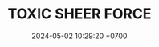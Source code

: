 ---
layout: teamCard
permalink: /team/:title.html
categories: LA2024JN
maincover: /assets/logos/TSF.png
puntosLJMAYO24:
date: 2024-05-02 10:29:20 +0700
title: TOXIC SHEER FORCE
tag: johto042024
color: black
puntosLJ202404: 12
grupo: sur
background: '#F16C38'
cover: /assets/ver.png
liga: LIGA NARANJA
team: TOXIC SHEER FORCE
ID: TSF
status: <i class="fa-solid fa-check"></i>
puntos: 11
pj: 4
pt1: 3 #
pt2: 3 #
pt3: 0
pt4: 0
pt5: 1 #
pt6: 0
pt7: 0
pt8: 0
pt9: 0
pt10: 0
pt11: 4 #
#PARTIDO 1
j1: RONDA 1
p1: BNT
pp1: TSF
r1: 1
rr1: 3
bg1: rock
#PARTIDO 2
j2: RONDA 2
p2: GOD O
pp2: TSF
bg2: rock
r2: 3
rr2: 1
#PARTIDO 3
j3: RONDA 3
p3: TSF
pp3: GOLD V
bg3: rock
r3: 
rr3:
#PARTIDO 4
j4: RONDA 4
p4: P1
pp4: TSF
bg4: rock
r4: 
rr4:
#PARTIDO 5
j5: RONDA 5
p5: SSI
pp5: TSF
bg5: rock
r5: 3
rr5: 1
#PARTIDO 6
j6: RONDA 6
p6: IL
pp6: TSF
bg6: rock
r6: 
rr6: 
#PARTIDO 7
j7: RONDA 7
p7:  GOD G
pp7: TSF
bg7: rock
r7: 
rr7: 
#PARTIDO 8
j8: RONDA 8
p8:  GOLD V
pp8: TSF
bg8: rock
rr8: 
r8: 
#PARTIDO 9
j9: RONDA 9
p9: HGSS
pp9: TSF
bg9: rock
r9: 
rr9: 
#PARTIDO 10
j10: RONDA 10
p10: RN
pp10: TSF
bg10: rock
r10: 
rr10: 
#PARTIDO 11
j11: RONDA 11
p11: HGHG
pp11: TSF
bg11: rock
r11: 0
rr11: 4
stream: <i class="fa-brands fa-twitch text-white"></i>
dia: 18
hora: '21:10'
---